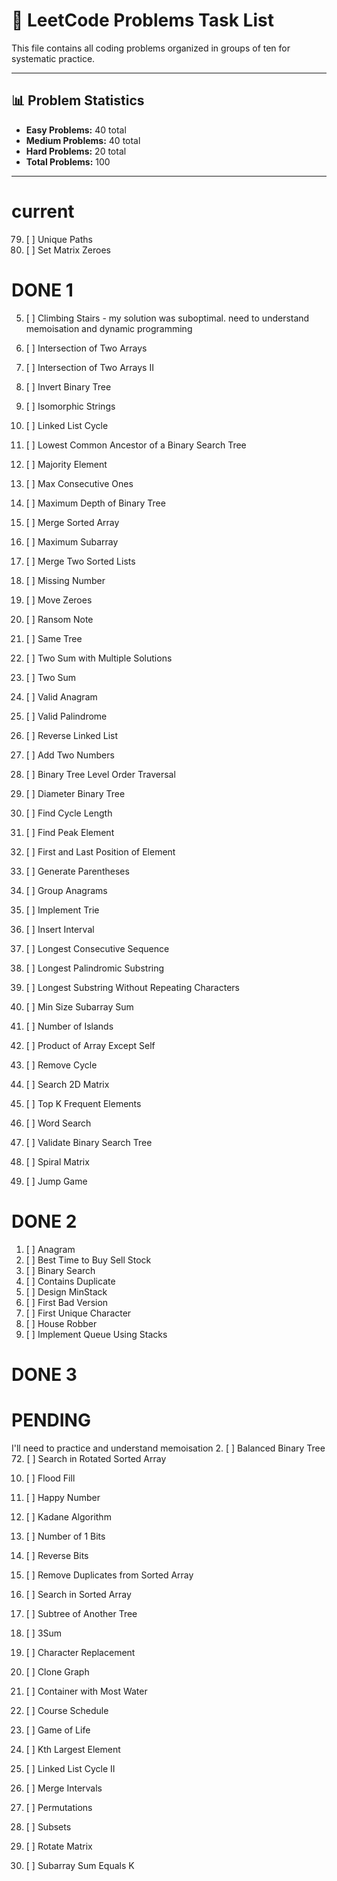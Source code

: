 # 🎯 LeetCode Problems Task List

This file contains all coding problems organized in groups of ten for systematic practice.

---

## 📊 **Problem Statistics**

- **Easy Problems:** 40 total
- **Medium Problems:** 40 total
- **Hard Problems:** 20 total
- **Total Problems:** 100

---

# current

79. [ ] Unique Paths
80. [ ] Set Matrix Zeroes

# DONE 1

5. [ ] Climbing Stairs - my solution was suboptimal. need to understand memoisation and dynamic programming

6. [ ] Intersection of Two Arrays
7. [ ] Intersection of Two Arrays II
8. [ ] Invert Binary Tree
9. [ ] Isomorphic Strings
10. [ ] Linked List Cycle
11. [ ] Lowest Common Ancestor of a Binary Search Tree
12. [ ] Majority Element
13. [ ] Max Consecutive Ones
14. [ ] Maximum Depth of Binary Tree

15. [ ] Merge Sorted Array
16. [ ] Maximum Subarray
17. [ ] Merge Two Sorted Lists
18. [ ] Missing Number
19. [ ] Move Zeroes
20. [ ] Ransom Note
21. [ ] Same Tree
22. [ ] Two Sum with Multiple Solutions
23. [ ] Two Sum
24. [ ] Valid Anagram

25. [ ] Valid Palindrome
26. [ ] Reverse Linked List
27. [ ] Add Two Numbers
28. [ ] Binary Tree Level Order Traversal
29. [ ] Diameter Binary Tree
30. [ ] Find Cycle Length
31. [ ] Find Peak Element
32. [ ] First and Last Position of Element
33. [ ] Generate Parentheses
34. [ ] Group Anagrams

35. [ ] Implement Trie
36. [ ] Insert Interval
37. [ ] Longest Consecutive Sequence
38. [ ] Longest Palindromic Substring
39. [ ] Longest Substring Without Repeating Characters
40. [ ] Min Size Subarray Sum
41. [ ] Number of Islands
42. [ ] Product of Array Except Self
43. [ ] Remove Cycle
44. [ ] Search 2D Matrix

45. [ ] Top K Frequent Elements
75. [ ] Word Search
76. [ ] Validate Binary Search Tree
77. [ ] Spiral Matrix
78. [ ] Jump Game



# DONE 2

1. [ ] Anagram
2. [ ] Best Time to Buy Sell Stock
3. [ ] Binary Search
4. [ ] Contains Duplicate
5. [ ] Design MinStack
6. [ ] First Bad Version
7. [ ] First Unique Character
8. [ ] House Robber
9. [ ] Implement Queue Using Stacks

# DONE 3

# PENDING

I'll need to practice and understand memoisation 2. [ ] Balanced Binary Tree 72. [ ] Search in Rotated Sorted Array

10. [ ] Flood Fill
11. [ ] Happy Number
12. [ ] Kadane Algorithm
13. [ ] Number of 1 Bits
14. [ ] Reverse Bits
15. [ ] Remove Duplicates from Sorted Array
16. [ ] Search in Sorted Array
17. [ ] Subtree of Another Tree
18. [ ] 3Sum

19. [ ] Character Replacement
20. [ ] Clone Graph
21. [ ] Container with Most Water
22. [ ] Course Schedule
23. [ ] Game of Life
24. [ ] Kth Largest Element
25. [ ] Linked List Cycle II
26. [ ] Merge Intervals
27. [ ] Permutations
28. [ ] Subsets

29. [ ] Rotate Matrix
30. [ ] Subarray Sum Equals K
